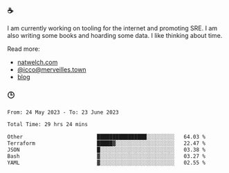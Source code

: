 ### ☕

I am currently working on tooling for the internet and promoting SRE. I am also writing some books and hoarding some data. I like thinking about time. 

Read more:

 - [natwelch.com](https://natwelch.com)
 - [@icco@merveilles.town](https://merveilles.town/@icco)
 - [blog](https://writing.natwelch.com)

### 🕒

<!--START_SECTION:waka-->

```txt
From: 24 May 2023 - To: 23 June 2023

Total Time: 29 hrs 24 mins

Other                        ████████████████░░░░░░░░░   64.03 %
Terraform                    █████▓░░░░░░░░░░░░░░░░░░░   22.47 %
JSON                         █░░░░░░░░░░░░░░░░░░░░░░░░   03.38 %
Bash                         ▓░░░░░░░░░░░░░░░░░░░░░░░░   03.27 %
YAML                         ▓░░░░░░░░░░░░░░░░░░░░░░░░   02.55 %
```

<!--END_SECTION:waka-->
